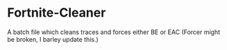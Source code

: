 # Fortnite-Cleaner
A batch file which cleans traces and forces either BE or EAC
(Forcer might be broken, I barley update this.)
